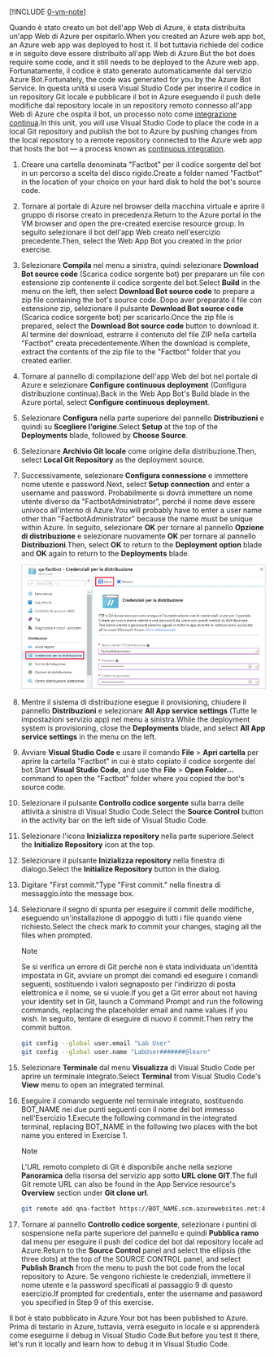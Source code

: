 [!INCLUDE [0-vm-note](0-vm-note.md)]

<span data-ttu-id="2afb4-101">Quando è stato creato un bot dell'app Web di Azure, è stata distribuita un'app Web di Azure per ospitarlo.</span><span class="sxs-lookup"><span data-stu-id="2afb4-101">When you created an Azure web app bot, an Azure web app was deployed to host it.</span></span> <span data-ttu-id="2afb4-102">Il bot tuttavia richiede del codice e in seguito deve essere distribuito all'app Web di Azure.</span><span class="sxs-lookup"><span data-stu-id="2afb4-102">But the bot does require some code, and it still needs to be deployed to the Azure web app.</span></span> <span data-ttu-id="2afb4-103">Fortunatamente, il codice è stato generato automaticamente dal servizio Azure Bot.</span><span class="sxs-lookup"><span data-stu-id="2afb4-103">Fortunately, the code was generated for you by the Azure Bot Service.</span></span> <span data-ttu-id="2afb4-104">In questa unità si userà Visual Studio Code per inserire il codice in un repository Git locale e pubblicare il bot in Azure eseguendo il push delle modifiche dal repository locale in un repository remoto connesso all'app Web di Azure che ospita il bot, un processo noto come [integrazione continua](https://wikipedia.org/wiki/Continuous_integration).</span><span class="sxs-lookup"><span data-stu-id="2afb4-104">In this unit, you will use Visual Studio Code to place the code in a local Git repository and publish the bot to Azure by pushing changes from the local repository to a remote repository connected to the Azure web app that hosts the bot — a process known as [continuous integration](https://wikipedia.org/wiki/Continuous_integration).</span></span>

1. <span data-ttu-id="2afb4-105">Creare una cartella denominata "Factbot" per il codice sorgente del bot in un percorso a scelta del disco rigido.</span><span class="sxs-lookup"><span data-stu-id="2afb4-105">Create a folder named "Factbot" in the location of your choice on your hard disk to hold the bot's source code.</span></span>

1. <span data-ttu-id="2afb4-106">Tornare al portale di Azure nel browser della macchina virtuale e aprire il gruppo di risorse creato in precedenza.</span><span class="sxs-lookup"><span data-stu-id="2afb4-106">Return to the Azure portal in the VM browser and open the pre-created exercise resource group.</span></span> <span data-ttu-id="2afb4-107">In seguito selezionare il bot dell'app Web creato nell'esercizio precedente.</span><span class="sxs-lookup"><span data-stu-id="2afb4-107">Then, select the Web App Bot you created in the prior exercise.</span></span>

1. <span data-ttu-id="2afb4-108">Selezionare **Compila** nel menu a sinistra, quindi selezionare **Download Bot source code** (Scarica codice sorgente bot) per preparare un file con estensione zip contenente il codice sorgente del bot.</span><span class="sxs-lookup"><span data-stu-id="2afb4-108">Select **Build** in the menu on the left, then select **Download Bot source code** to prepare a zip file containing the bot's source code.</span></span> <span data-ttu-id="2afb4-109">Dopo aver preparato il file con estensione zip, selezionare il pulsante **Download Bot source code** (Scarica codice sorgente bot) per scaricarlo.</span><span class="sxs-lookup"><span data-stu-id="2afb4-109">Once the zip file is prepared, select the **Download Bot source code** button to download it.</span></span> <span data-ttu-id="2afb4-110">Al termine del download, estrarre il contenuto del file ZIP nella cartella "Factbot" creata precedentemente.</span><span class="sxs-lookup"><span data-stu-id="2afb4-110">When the download is complete, extract the contents of the zip file to the "Factbot" folder that you created earlier.</span></span>

1. <span data-ttu-id="2afb4-111">Tornare al pannello di compilazione dell'app Web del bot nel portale di Azure e selezionare **Configure continuous deployment** (Configura distribuzione continua).</span><span class="sxs-lookup"><span data-stu-id="2afb4-111">Back in the Web App Bot's Build blade in the Azure portal, select **Configure continuous deployment**.</span></span>

1. <span data-ttu-id="2afb4-112">Selezionare **Configura** nella parte superiore del pannello **Distribuzioni** e quindi su **Scegliere l'origine**.</span><span class="sxs-lookup"><span data-stu-id="2afb4-112">Select **Setup** at the top of the **Deployments** blade, followed by **Choose Source**.</span></span>

1. <span data-ttu-id="2afb4-113">Selezionare **Archivio Git locale** come origine della distribuzione.</span><span class="sxs-lookup"><span data-stu-id="2afb4-113">Then, select **Local Git Repository** as the deployment source.</span></span>

1. <span data-ttu-id="2afb4-114">Successivamente, selezionare **Configura connessione** e immettere nome utente e password.</span><span class="sxs-lookup"><span data-stu-id="2afb4-114">Next, select **Setup connection** and enter a username and password.</span></span> <span data-ttu-id="2afb4-115">Probabilmente si dovrà immettere un nome utente diverso da "FactbotAdministrator", perché il nome deve essere univoco all'interno di Azure.</span><span class="sxs-lookup"><span data-stu-id="2afb4-115">You will probably have to enter a user name other than "FactbotAdministrator" because the name must be unique within Azure.</span></span> <span data-ttu-id="2afb4-116">In seguito, selezionare **OK** per tornare al pannello **Opzione di distribuzione** e selezionare nuovamente **OK** per tornare al pannello **Distribuzioni**.</span><span class="sxs-lookup"><span data-stu-id="2afb4-116">Then, select **OK** to return to the **Deployment option** blade and **OK** again to return to the **Deployments** blade.</span></span>

    ![Screenshot del portale di Azure che include il pannello del servizio app per il nuovo bot con la schermata delle credenziali di distribuzione con la voce di menu Credenziali distribuzione e il pulsante Salva evidenziati.](../media/4-portal-enter-ci-creds.png)

1. <span data-ttu-id="2afb4-118">Mentre il sistema di distribuzione esegue il provisioning, chiudere il pannello **Distribuzioni** e selezionare **All App service settings** (Tutte le impostazioni servizio app) nel menu a sinistra.</span><span class="sxs-lookup"><span data-stu-id="2afb4-118">While the deployment system is provisioning, close the **Deployments** blade, and select **All App service settings** in the menu on the left.</span></span>

1. <span data-ttu-id="2afb4-119">Avviare **Visual Studio Code** e usare il comando **File** > **Apri cartella** per aprire la cartella "Factbot" in cui è stato copiato il codice sorgente del bot.</span><span class="sxs-lookup"><span data-stu-id="2afb4-119">Start **Visual Studio Code**, and use the **File** > **Open Folder...** command to open the "Factbot" folder where you copied the bot's source code.</span></span>

1. <span data-ttu-id="2afb4-120">Selezionare il pulsante **Controllo codice sorgente** sulla barra delle attività a sinistra di Visual Studio Code.</span><span class="sxs-lookup"><span data-stu-id="2afb4-120">Select the **Source Control** button in the activity bar on the left side of Visual Studio Code.</span></span>

1. <span data-ttu-id="2afb4-121">Selezionare l'icona **Inizializza repository** nella parte superiore.</span><span class="sxs-lookup"><span data-stu-id="2afb4-121">Select the **Initialize Repository** icon at the top.</span></span>

1. <span data-ttu-id="2afb4-122">Selezionare il pulsante **Inizializza repository** nella finestra di dialogo.</span><span class="sxs-lookup"><span data-stu-id="2afb4-122">Select the **Initialize Repository** button in the dialog.</span></span>

1. <span data-ttu-id="2afb4-123">Digitare "First commit."</span><span class="sxs-lookup"><span data-stu-id="2afb4-123">Type "First commit."</span></span> <span data-ttu-id="2afb4-124">nella finestra di messaggio.</span><span class="sxs-lookup"><span data-stu-id="2afb4-124">into the message box.</span></span>

1. <span data-ttu-id="2afb4-125">Selezionare il segno di spunta per eseguire il commit delle modifiche, eseguendo un'installazione di appoggio di tutti i file quando viene richiesto.</span><span class="sxs-lookup"><span data-stu-id="2afb4-125">Select the check mark to commit your changes, staging all the files when prompted.</span></span>

    > [!NOTE]
    > <span data-ttu-id="2afb4-126">Se si verifica un errore di Git perché non è stata individuata un'identità impostata in Git, avviare un prompt dei comandi ed eseguire i comandi seguenti, sostituendo i valori segnaposto per l'indirizzo di posta elettronica e il nome, se si vuole.</span><span class="sxs-lookup"><span data-stu-id="2afb4-126">If you get a Git error about not having your identity set in Git, launch a Command Prompt and run the following commands, replacing the placeholder email and name values if you wish.</span></span> <span data-ttu-id="2afb4-127">In seguito, tentare di eseguire di nuovo il commit.</span><span class="sxs-lookup"><span data-stu-id="2afb4-127">Then retry the commit button.</span></span>
    >
    > ```bash
    > git config --global user.email "Lab User"
    > git config --global user.name "LabUser#######@learn"
    > ```

1. <span data-ttu-id="2afb4-128">Selezionare **Terminale** dal menu **Visualizza** di Visual Studio Code per aprire un terminale integrato.</span><span class="sxs-lookup"><span data-stu-id="2afb4-128">Select **Terminal** from Visual Studio Code's **View** menu to open an integrated terminal.</span></span>

1. <span data-ttu-id="2afb4-129">Eseguire il comando seguente nel terminale integrato, sostituendo BOT_NAME nei due punti seguenti con il nome del bot immesso nell'Esercizio 1.</span><span class="sxs-lookup"><span data-stu-id="2afb4-129">Execute the following command in the integrated terminal, replacing BOT_NAME in the following two places with the bot name you entered in Exercise 1.</span></span>

    > [!NOTE]
    > <span data-ttu-id="2afb4-130">L'URL remoto completo di Git è disponibile anche nella sezione **Panoramica** della risorsa del servizio app sotto **URL clone GIT**.</span><span class="sxs-lookup"><span data-stu-id="2afb4-130">The full Git remote URL can also be found in the App Service resource's **Overview** section under **Git clone url**.</span></span>

    ```bash
    git remote add qna-factbot https://BOT_NAME.scm.azurewebsites.net:443/BOT_NAME.git
    ```

1. <span data-ttu-id="2afb4-131">Tornare al pannello **Controllo codice sorgente**, selezionare i puntini di sospensione nella parte superiore del pannello e quindi **Pubblica ramo** dal menu per eseguire il push del codice del bot dal repository locale ad Azure.</span><span class="sxs-lookup"><span data-stu-id="2afb4-131">Return to the **Source Control** panel and select the ellipsis (the three dots) at the top of the SOURCE CONTROL panel, and select **Publish Branch** from the menu to push the bot code from the local repository to Azure.</span></span> <span data-ttu-id="2afb4-132">Se vengono richieste le credenziali, immettere il nome utente e la password specificati al passaggio 9 di questo esercizio.</span><span class="sxs-lookup"><span data-stu-id="2afb4-132">If prompted for credentials, enter the username and password you specified in Step 9 of this exercise.</span></span>

<span data-ttu-id="2afb4-133">Il bot è stato pubblicato in Azure.</span><span class="sxs-lookup"><span data-stu-id="2afb4-133">Your bot has been published to Azure.</span></span> <span data-ttu-id="2afb4-134">Prima di testarlo in Azure, tuttavia, verrà eseguito in locale e si apprenderà come eseguirne il debug in Visual Studio Code.</span><span class="sxs-lookup"><span data-stu-id="2afb4-134">But before you test it there, let's run it locally and learn how to debug it in Visual Studio Code.</span></span>
